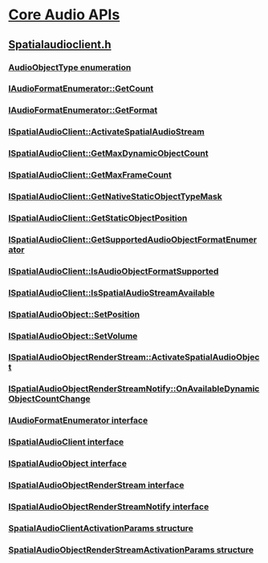 # [Core Audio APIs](../_coreaudio/index.md)
## [Spatialaudioclient.h](index.md)
### [AudioObjectType enumeration](../spatialaudioclient/ne-spatialaudioclient-audioobjecttype.md)
### [IAudioFormatEnumerator::GetCount](../spatialaudioclient/nf-spatialaudioclient-iaudioformatenumerator-getcount.md)
### [IAudioFormatEnumerator::GetFormat](../spatialaudioclient/nf-spatialaudioclient-iaudioformatenumerator-getformat.md)
### [ISpatialAudioClient::ActivateSpatialAudioStream](../spatialaudioclient/nf-spatialaudioclient-ispatialaudioclient-activatespatialaudiostream.md)
### [ISpatialAudioClient::GetMaxDynamicObjectCount](../spatialaudioclient/nf-spatialaudioclient-ispatialaudioclient-getmaxdynamicobjectcount.md)
### [ISpatialAudioClient::GetMaxFrameCount](../spatialaudioclient/nf-spatialaudioclient-ispatialaudioclient-getmaxframecount.md)
### [ISpatialAudioClient::GetNativeStaticObjectTypeMask](../spatialaudioclient/nf-spatialaudioclient-ispatialaudioclient-getnativestaticobjecttypemask.md)
### [ISpatialAudioClient::GetStaticObjectPosition](../spatialaudioclient/nf-spatialaudioclient-ispatialaudioclient-getstaticobjectposition.md)
### [ISpatialAudioClient::GetSupportedAudioObjectFormatEnumerator](../spatialaudioclient/nf-spatialaudioclient-ispatialaudioclient-getsupportedaudioobjectformatenumerator.md)
### [ISpatialAudioClient::IsAudioObjectFormatSupported](../spatialaudioclient/nf-spatialaudioclient-ispatialaudioclient-isaudioobjectformatsupported.md)
### [ISpatialAudioClient::IsSpatialAudioStreamAvailable](../spatialaudioclient/nf-spatialaudioclient-ispatialaudioclient-isspatialaudiostreamavailable.md)
### [ISpatialAudioObject::SetPosition](../spatialaudioclient/nf-spatialaudioclient-ispatialaudioobject-setposition.md)
### [ISpatialAudioObject::SetVolume](../spatialaudioclient/nf-spatialaudioclient-ispatialaudioobject-setvolume.md)
### [ISpatialAudioObjectRenderStream::ActivateSpatialAudioObject](../spatialaudioclient/nf-spatialaudioclient-ispatialaudioobjectrenderstream-activatespatialaudioobject.md)
### [ISpatialAudioObjectRenderStreamNotify::OnAvailableDynamicObjectCountChange](../spatialaudioclient/nf-spatialaudioclient-ispatialaudioobjectrenderstreamnotify-onavailabledynamicobjectcountchange.md)
### [IAudioFormatEnumerator interface](../spatialaudioclient/nn-spatialaudioclient-iaudioformatenumerator.md)
### [ISpatialAudioClient interface](../spatialaudioclient/nn-spatialaudioclient-ispatialaudioclient.md)
### [ISpatialAudioObject interface](../spatialaudioclient/nn-spatialaudioclient-ispatialaudioobject.md)
### [ISpatialAudioObjectRenderStream interface](../spatialaudioclient/nn-spatialaudioclient-ispatialaudioobjectrenderstream.md)
### [ISpatialAudioObjectRenderStreamNotify interface](../spatialaudioclient/nn-spatialaudioclient-ispatialaudioobjectrenderstreamnotify.md)
### [SpatialAudioClientActivationParams structure](../spatialaudioclient/ns-spatialaudioclient-spatialaudioclientactivationparams.md)
### [SpatialAudioObjectRenderStreamActivationParams structure](../spatialaudioclient/ns-spatialaudioclient-spatialaudioobjectrenderstreamactivationparams.md)

